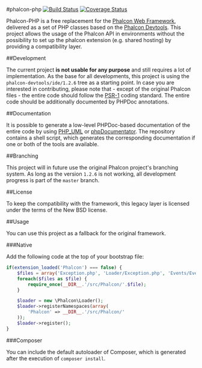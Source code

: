 #phalcon-php
[![Build Status](https://travis-ci.org/scento/phalcon-php.svg?branch=master)](http://travis-ci.org/scento/phalcon-php)
[![Coverage Status](https://img.shields.io/coveralls/scento/phalcon-php.svg)](https://coveralls.io/r/scento/phalcon-php)

Phalcon-PHP is a free replacement for the [Phalcon Web Framework](https://github.com/phalcon/cphalcon), delivered as a set of PHP classes based on the [Phalcon Devtools](https://github.com/phalcon/phalcon-devtools). This project allows the usage of the Phalcon API in environments without the possibility to set up the phalcon extension (e.g. shared hosting) by providing a compatibility layer.

##Development

The current project **is not usable for any purpose** and still requires a lot of implementation. As the base for all developments, this project is using the `phalcon-devtools/ide/1.2.6` tree as a starting point.
In case you are interested in contributing, please note that - except of the original Phalcon files - the entire code should follow the [PSR-1](https://github.com/php-fig/fig-standards/blob/master/accepted/PSR-1-basic-coding-standard.md) coding standard. The entire code should be additionally documented by PHPDoc annotations.

##Documentation

It is possible to generate a low-level PHPDoc-based documentation of the entire code by using [PHP_UML](https://pear.php.net/manual/en/package.php.php-uml.command-line.php) or [phpDocumentator](http://www.phpdoc.org/). The repository contains a shell script, which generates the corresponding documentation if one or both of the tools are available.

##Branching

This project will in future use the original Phalcon project's branching system. As long as the version `1.2.6` is not working, all development progress is part of the `master` branch.

##License

To keep the compatibility with the framework, this legacy layer is licensed under the terms of the New BSD license.

##Usage

You can use this project as a fallback for the original framework.

###Native

Add the following code at the top of your bootstrap file:
```php
if(extension_loaded('Phalcon') === false) {
	$files = array('Exception.php', 'Loader/Exception.php', 'Events/EventsAwareInterface.php', 'Text.php', 'Loader.php');
	foreach($files as $file) {
		require_once(__DIR__.'/src/Phalcon/'.$file);
	}

	$loader = new \Phalcon\Loader();
	$loader->registerNamespaces(array(
		'Phalcon' => __DIR__.'/src/Phalcon/'
	));
	$loader->register();
}
```

###Composer

You can include the default autoloader of Composer, which is generated after the execution of `composer install`.